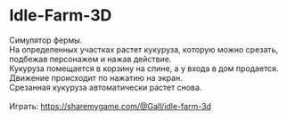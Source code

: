 # Idle-Farm-3D
Симулятор фермы. </br>
На определенных участках растет кукуруза, которую можно срезать, подбежав персонажем и нажав действие.  </br>
Кукуруза помещается в корзину на спине, а у входа в дом продается.  </br>
Движение происходит по нажатию на экран. </br>
Срезанная кукуруза автоматически растет снова.  </br>
</br>
Играть: https://sharemygame.com/@Gall/idle-farm-3d
